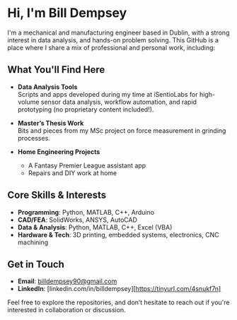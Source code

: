 # Hi, I'm Bill Dempsey

I'm a mechanical and manufacturing engineer based in Dublin, with a strong interest in data analysis, and hands-on problem solving. This GitHub is a place where I share a mix of professional and personal work, including:

## What You'll Find Here

- **Data Analysis Tools**  
  Scripts and apps developed during my time at iSentioLabs for high-volume sensor data analysis, workflow automation, and rapid prototyping (no proprietary content included!).

- **Master’s Thesis Work**  
  Bits and pieces from my MSc project on force measurement in grinding processes.

- **Home Engineering Projects**  
  - A Fantasy Premier League assistant app  
  - Repairs and DIY work at home

## Core Skills & Interests

- **Programming**: Python, MATLAB, C++, Arduino  
- **CAD/FEA**: SolidWorks, ANSYS, AutoCAD 
- **Data & Analysis**: Python, MATLAB, C++, Excel (VBA)  
- **Hardware & Tech**: 3D printing, embedded systems, electronics, CNC machining  

## Get in Touch

- **Email**: billdempsey90@gmail.com  
- **LinkedIn**: [linkedin.com/in/billdempsey][https://tinyurl.com/4snukf7n]

Feel free to explore the repositories, and don’t hesitate to reach out if you're interested in collaboration or discussion.
